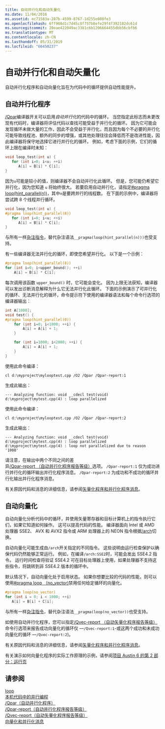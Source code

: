 ```yaml
---
title: 自动并行化和自动矢量化
ms.date: 11/04/2016
ms.assetid: ec71583a-287b-4599-8767-1d255e080fe3
ms.openlocfilehash: 6ff908d1c7d45c8f757b8efe29f4f392102dc61d
ms.sourcegitcommit: 28eae422049ac3381c6b1206664455dbb56cbfb6
ms.translationtype: MT
ms.contentlocale: zh-CN
ms.lasthandoff: 05/31/2019
ms.locfileid: "66450237"
---
```

# <a name="auto-parallelization-and-auto-vectorization"></a>自动并行化和自动矢量化

自动并行化程序和自动向量化旨在为代码中的循环提供自动性能提升。

## <a name="auto-parallelizer"></a>自动并行化程序

[/Qpar](../build/reference/qpar-auto-parallelizer.md)编译器开关可以启用*自动并行化*的代码中的循环。 当您指定此标志而未更改现有代码时，编译器将评估代码以查找可能受益于并行化的循环。 因为它可能会发现循环未做大量的工作，因此不会受益于并行化，而且因为每个不必要的并行化可能导致线程池、额外的同步的增强，或其他处理往往会降低而不是改进性能，因此编译器将保守地选择它进行并行化的循环。 例如，考虑下面的示例，它们的循环上限在编译时未知：

```cpp
void loop_test(int u) {
   for (int i=0; i<u; ++i)
      A[i] = B[i] * C[i];
}
```

因为`u`可能是较小的值，则编译器不会自动并行化此循环。 但是，您可能仍希望它并行化，因为您知道 `u` 将始终很大。 若要启用自动并行化，请指定[#pragma loop(hint_parallel(n))](../preprocessor/loop.md)，其中`n`是要跨并行的线程数。 在下面的示例中，编译器将尝试跨 8 个线程并行循环。

```cpp
void loop_test(int u) {
#pragma loop(hint_parallel(8))
   for (int i=0; i<u; ++i)
      A[i] = B[i] * C[i];
}
```

与所有一样[杂注指令](../preprocessor/pragma-directives-and-the-pragma-keyword.md)，替代杂注语法`__pragma(loop(hint_parallel(n)))`也受支持。

有一些编译器无法并行化的循环，即使您希望并行化。 以下是一个示例：

```cpp
#pragma loop(hint_parallel(8))
for (int i=0; i<upper_bound(); ++i)
    A[i] = B[i] * C[i];
```

每次调用该函数 `upper_bound()` 时，它可能会变化。 因为上限无法获知，编译器可以发出诊断消息解释为什么它无法并行化此循环。 下面的示例演示了可并行化的循环、无法并行化的循环，命令提示符下使用的编译器语法和每个命令行选项的编译器输出：

```cpp
int A[1000];
void test() {
#pragma loop(hint_parallel(0))
    for (int i=0; i<1000; ++i) {
        A[i] = A[i] + 1;
    }

    for (int i=1000; i<2000; ++i) {
        A[i] = A[i] + 1;
    }
}
```

使用此命令编译：

`cl d:\myproject\mylooptest.cpp /O2 /Qpar /Qpar-report:1`

生成此输出：

```Output
--- Analyzing function: void __cdecl test(void)
d:\myproject\mytest.cpp(4) : loop parallelized
```

使用此命令编译：

`cl d:\myproject\mylooptest.cpp /O2 /Qpar /Qpar-report:2`

生成此输出：

```Output
--- Analyzing function: void __cdecl test(void)
d:\myproject\mytest.cpp(4) : loop parallelized
d:\myproject\mytest.cpp(4) : loop not parallelized due to reason '1008'
```

请注意，在输出中两个不同之间的差异[/Qpar-report （自动并行化程序报告等级）](../build/reference/qpar-report-auto-parallelizer-reporting-level.md)选项。 `/Qpar-report:1` 仅为成功进行并行化的循环输出并行化程序消息。 `/Qpar-report:2` 为成功和不成功的循环并行化输出并行化程序消息。

有关原因代码和消息的详细信息，请参阅[矢量化程序和并行化程序消息](../error-messages/tool-errors/vectorizer-and-parallelizer-messages.md)。

## <a name="auto-vectorizer"></a>自动向量化

自动向量化分析代码中的循环，并使用矢量寄存器和目标计算机上的指令执行它们，如果它知道如何操作。 这可以提高代码的性能。 编译器面向 Intel 或 AMD 处理器 SSE2、 AVX 和 AVX2 指令或 ARM 处理器上的 NEON 指令根据[/arch](../build/reference/arch-minimum-cpu-architecture.md)切换。

自动向量化可能生成由`/arch`开关指定的不同指令。 这些说明由运行检查保护以确保代码仍然能够正常运行。 例如，在编译`/arch:SSE2`时，可能会发出 SSE4.2 指令。 运行时间检查将验证 SSE4.2 可在目标处理器上使用，如果处理器不支持这些指令，将跳转到非 SSE4.2 版本的循环中。

默认情况下，自动向量化处于启用状态。 如果你想要比较的代码的性能，则可以使用[#pragma loop （no_vector)](../preprocessor/loop.md)禁用任何给定循环的向量化。

```cpp
#pragma loop(no_vector)
for (int i = 0; i < 1000; ++i)
   A[i] = B[i] + C[i];
```

与所有一样[杂注指令](../preprocessor/pragma-directives-and-the-pragma-keyword.md)，替代杂注语法`__pragma(loop(no_vector))`也受支持。

如使用自动并行化程序，您可以指定[/Qvec-report （自动矢量化程序报告等级）](../build/reference/qvec-report-auto-vectorizer-reporting-level.md)命令行选项来报告成功向量化的循环仅 —`/Qvec-report:1`-或这两个成功和未成功向量化的循环 —`/Qvec-report:2`)。

有关原因代码和消息的详细信息，请参阅[矢量化程序和并行化程序消息](../error-messages/tool-errors/vectorizer-and-parallelizer-messages.md)。

有关演示如何向量化程序的实际工作原理的示例，请参阅[项目 Austin 6 的第 2 部分：运行页](https://devblogs.microsoft.com/cppblog/project-austin-part-2-of-6-page-curling/)

## <a name="see-also"></a>请参阅

[loop](../preprocessor/loop.md)<br/>
[本机代码中的并行编程](https://go.microsoft.com/fwlink/p/?linkid=263662)<br/>
[/Qpar（自动并行化程序）](../build/reference/qpar-auto-parallelizer.md)<br/>
[/Qpar-report（自动并行化程序报告等级）](../build/reference/qpar-report-auto-parallelizer-reporting-level.md)<br/>
[/Qvec-report（自动矢量化程序报告等级）](../build/reference/qvec-report-auto-vectorizer-reporting-level.md)<br/>
[向量化和并行化消息](../error-messages/tool-errors/vectorizer-and-parallelizer-messages.md)

